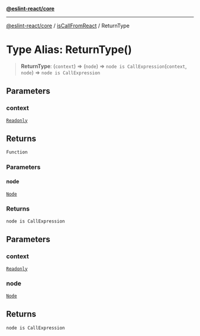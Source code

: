 [**@eslint-react/core**](../../../README.md)

***

[@eslint-react/core](../../../README.md) / [isCallFromReact](../README.md) / ReturnType

# Type Alias: ReturnType()

> **ReturnType**: (`context`) => (`node`) => `node is CallExpression`(`context`, `node`) => `node is CallExpression`

## Parameters

### context

[`Readonly`](../../../-internal-/type-aliases/Readonly.md)

## Returns

`Function`

### Parameters

#### node

[`Node`](../../../-internal-/type-aliases/Node.md)

### Returns

`node is CallExpression`

## Parameters

### context

[`Readonly`](../../../-internal-/type-aliases/Readonly.md)

### node

[`Node`](../../../-internal-/type-aliases/Node.md)

## Returns

`node is CallExpression`
